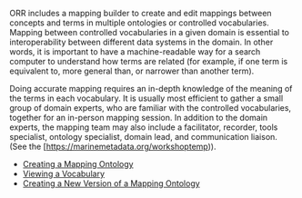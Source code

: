 ORR includes a mapping builder to create and edit mappings between concepts and terms in multiple ontologies 
or controlled vocabularies. Mapping between controlled vocabularies in a given domain is essential to
interoperability between different data systems in the domain. In other words, it is important to have 
a machine-readable way for a search computer to understand how terms are related (for example, 
if one term is equivalent to, more general than, or narrower than another term).

Doing accurate mapping requires an in-depth knowledge of the meaning of the terms in each vocabulary. 
It is usually most efficient to gather a small group of domain experts, who are familiar with the 
controlled vocabularies, together for an in-person mapping session. In addition to the domain experts, 
the mapping team may also include a facilitator, recorder, tools specialist, ontology specialist, 
domain lead, and communication liaison. (See the [https://marinemetadata.org/workshoptemp)).

- [Creating a Mapping Ontology](mapping/new.md)
- [Viewing a Vocabulary](mapping/view.md)
- [Creating a New Version of a Mapping Ontology](mapping/newversion.md)

